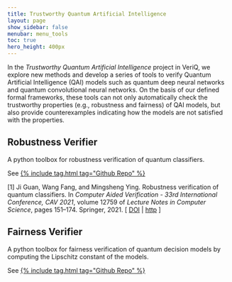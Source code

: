 ```yaml
---
title: Trustworthy Quantum Artificial Intelligence
layout: page
show_sidebar: false
menubar: menu_tools
toc: true
hero_height: 400px
---
```


In the *Trustworthy Quantum Artificial Intelligence* project in VeriQ, we explore new methods and develop a series of tools to verify Quantum Artificial Intelligence (QAI) models such as quantum deep neural networks and quantum convolutional neural networks. On the basis of our defined formal frameworks, these tools can not only automatically check the trustworthy properties (e.g., robustness and fairness) of QAI models, but also provide counterexamples indicating how the models are not satisfied with the properties.  
## Robustness Verifier
A python toolbox for robustness verification of quantum classifiers.

See [{% include tag.html tag="Github Repo" %}](https://github.com/Veri-Q/Robustness)

<td align="right" class="bibtexnumber">
[<a name="DBLP:conf/cav/GuanFY21">1</a>]
</td>
<td class="bibtexitem">
Ji&nbsp;Guan, Wang Fang, and Mingsheng Ying.
 Robustness verification of quantum classifiers.
 In <em>Computer Aided Verification - 33rd International Conference,
  CAV 2021</em>, volume 12759 of <em>Lecture Notes in Computer Science</em>, pages
  151&ndash;174. Springer, 2021.
[&nbsp;<a href="http://dx.doi.org/10.1007/978-3-030-81685-8\_7">DOI</a>&nbsp;| 
<a href="https://doi.org/10.1007/978-3-030-81685-8\_7">http</a>&nbsp;]

</td>

## Fairness Verifier
A python toolbox for fairness verification of quantum decision models by computing the Lipschitz constant of the models.

See [{% include tag.html tag="Github Repo" %}](https://github.com/Veri-Q/Fairness)
